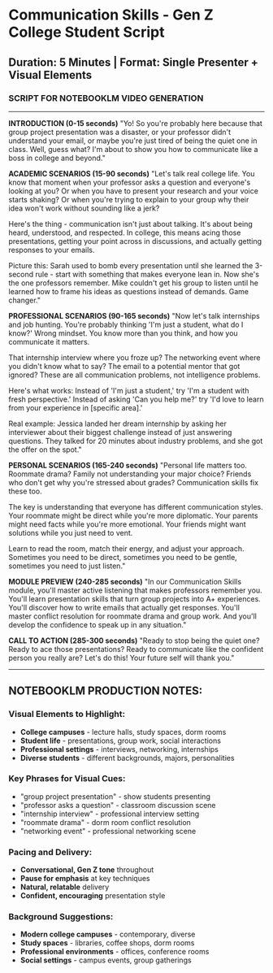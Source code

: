 # Communication Skills - Gen Z College Student Script

## Duration: 5 Minutes | Format: Single Presenter + Visual Elements

### SCRIPT FOR NOTEBOOKLM VIDEO GENERATION

---

**INTRODUCTION (0-15 seconds)**
"Yo! So you're probably here because that group project presentation was a disaster, or your professor didn't understand your email, or maybe you're just tired of being the quiet one in class. Well, guess what? I'm about to show you how to communicate like a boss in college and beyond."

**ACADEMIC SCENARIOS (15-90 seconds)**
"Let's talk real college life. You know that moment when your professor asks a question and everyone's looking at you? Or when you have to present your research and your voice starts shaking? Or when you're trying to explain to your group why their idea won't work without sounding like a jerk?

Here's the thing - communication isn't just about talking. It's about being heard, understood, and respected. In college, this means acing those presentations, getting your point across in discussions, and actually getting responses to your emails. 

Picture this: Sarah used to bomb every presentation until she learned the 3-second rule - start with something that makes everyone lean in. Now she's the one professors remember. Mike couldn't get his group to listen until he learned how to frame his ideas as questions instead of demands. Game changer."

**PROFESSIONAL SCENARIOS (90-165 seconds)**
"Now let's talk internships and job hunting. You're probably thinking 'I'm just a student, what do I know?' Wrong mindset. You know more than you think, and how you communicate it matters.

That internship interview where you froze up? The networking event where you didn't know what to say? The email to a potential mentor that got ignored? These are all communication problems, not intelligence problems.

Here's what works: Instead of 'I'm just a student,' try 'I'm a student with fresh perspective.' Instead of asking 'Can you help me?' try 'I'd love to learn from your experience in [specific area].' 

Real example: Jessica landed her dream internship by asking her interviewer about their biggest challenge instead of just answering questions. They talked for 20 minutes about industry problems, and she got the offer on the spot."

**PERSONAL SCENARIOS (165-240 seconds)**
"Personal life matters too. Roommate drama? Family not understanding your major choice? Friends who don't get why you're stressed about grades? Communication skills fix these too.

The key is understanding that everyone has different communication styles. Your roommate might be direct while you're more diplomatic. Your parents might need facts while you're more emotional. Your friends might want solutions while you just need to vent.

Learn to read the room, match their energy, and adjust your approach. Sometimes you need to be direct, sometimes you need to be gentle, sometimes you need to just listen."

**MODULE PREVIEW (240-285 seconds)**
"In our Communication Skills module, you'll master active listening that makes professors remember you. You'll learn presentation skills that turn group projects into A+ experiences. You'll discover how to write emails that actually get responses. You'll master conflict resolution for roommate drama and group work. And you'll develop the confidence to speak up in any situation."

**CALL TO ACTION (285-300 seconds)**
"Ready to stop being the quiet one? Ready to ace those presentations? Ready to communicate like the confident person you really are? Let's do this! Your future self will thank you."

---

## NOTEBOOKLM PRODUCTION NOTES:

### Visual Elements to Highlight:
- **College campuses** - lecture halls, study spaces, dorm rooms
- **Student life** - presentations, group work, social interactions
- **Professional settings** - interviews, networking, internships
- **Diverse students** - different backgrounds, majors, personalities

### Key Phrases for Visual Cues:
- "group project presentation" - show students presenting
- "professor asks a question" - classroom discussion scene
- "internship interview" - professional interview setting
- "roommate drama" - dorm room conflict resolution
- "networking event" - professional networking scene

### Pacing and Delivery:
- **Conversational, Gen Z tone** throughout
- **Pause for emphasis** at key techniques
- **Natural, relatable** delivery
- **Confident, encouraging** presentation style

### Background Suggestions:
- **Modern college campuses** - contemporary, diverse
- **Study spaces** - libraries, coffee shops, dorm rooms
- **Professional environments** - offices, conference rooms
- **Social settings** - campus events, group gatherings






